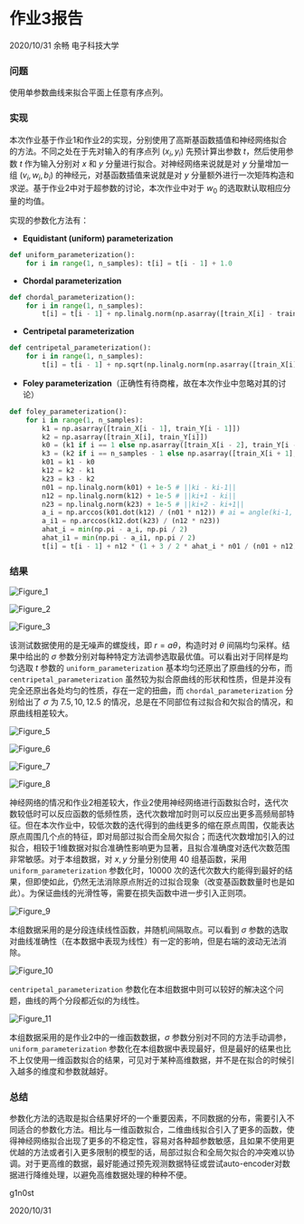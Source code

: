 # 作业3报告

2020/10/31 余畅 电子科技大学

### 问题

使用单参数曲线来拟合平面上任意有序点列。

### 实现

本次作业基于作业1和作业2的实现，分别使用了高斯基函数插值和神经网络拟合的方法。不同之处在于先对输入的有序点列 $(x_i, y_i)$ 先预计算出参数 $t$，然后使用参数 $t$ 作为输入分别对 $x$ 和 $y$ 分量进行拟合。对神经网络来说就是对 $y$ 分量增加一组 $(v_i, w_i, b_i)$ 的神经元，对基函数插值来说就是对 $y$ 分量额外进行一次矩阵构造和求逆。基于作业2中对于超参数的讨论，本次作业中对于 $w_0$ 的选取默认取相应分量的均值。

实现的参数化方法有：

+ **Equidistant (uniform) parameterization**

```Python
def uniform_parameterization():
    for i in range(1, n_samples): t[i] = t[i - 1] + 1.0
```

+ **Chordal parameterization**

```Python
def chordal_parameterization():
    for i in range(1, n_samples): 
        t[i] = t[i - 1] + np.linalg.norm(np.asarray([train_X[i] - train_X[i - 1], train_Y[i] - train_Y[i - 1]]))
```

+ **Centripetal parameterization**

```Python
def centripetal_parameterization():
    for i in range(1, n_samples): 
        t[i] = t[i - 1] + np.sqrt(np.linalg.norm(np.asarray([train_X[i] - train_X[i - 1], train_Y[i] - train_Y[i - 1]])))
```

+ **Foley parameterization**（正确性有待商榷，故在本次作业中忽略对其的讨论）

```Python
def foley_parameterization():
    for i in range(1, n_samples):
        k1 = np.asarray([train_X[i - 1], train_Y[i - 1]])
        k2 = np.asarray([train_X[i], train_Y[i]])
        k0 = (k1 if i == 1 else np.asarray([train_X[i - 2], train_Y[i - 2]]))
        k3 = (k2 if i == n_samples - 1 else np.asarray([train_X[i + 1], train_Y[i + 1]]))
        k01 = k1 - k0
        k12 = k2 - k1
        k23 = k3 - k2
        n01 = np.linalg.norm(k01) + 1e-5 # ||ki - ki-1||
        n12 = np.linalg.norm(k12) + 1e-5 # ||ki+1 - ki||
        n23 = np.linalg.norm(k23) + 1e-5 # ||ki+2 - ki+1||
        a_i = np.arccos(k01.dot(k12) / (n01 * n12)) # ai = angle(ki-1, ki, ki+1)
        a_i1 = np.arccos(k12.dot(k23) / (n12 * n23))
        ahat_i = min(np.pi - a_i, np.pi / 2)
        ahat_i1 = min(np.pi - a_i1, np.pi / 2)
        t[i] = t[i - 1] + n12 * (1 + 3 / 2 * ahat_i * n01 / (n01 + n12) + 3 / 2 * ahat_i1 * n12 / (n12 + n23))
```



### 结果

![Figure_1](Figure/Figure_1.png)

![Figure_2](Figure/Figure_2.png)

![Figure_3](Figure/Figure_3.png)

该测试数据使用的是无噪声的螺旋线，即 $r = a \theta$，构造时对 $\theta$ 间隔均匀采样。结果中给出的 $\sigma$ 参数分别对每种特定方法调参选取最优值。可以看出对于同样是均匀选取 $t$ 参数的 `uniform_parameterization` 基本均匀还原出了原曲线的分布，而 `centripetal_parameterization` 虽然较为拟合原曲线的形状和性质，但是并没有完全还原出各处均匀的性质，存在一定的扭曲，而 `chordal_parameterization` 分别给出了 $\sigma$ 为 $7.5,10,12.5$ 的情况，总是在不同部位有过拟合和欠拟合的情况，和原曲线相差较大。

![Figure_5](Figure/Figure_5.png)

![Figure_6](Figure/Figure_6.png)

![Figure_7](Figure/Figure_7.png)

![Figure_8](Figure/Figure_8.png)

神经网络的情况和作业2相差较大，作业2使用神经网络进行函数拟合时，迭代次数较低时可以反应函数的低频性质，迭代次数增加时则可以反应出更多高频局部特征。但在本次作业中，较低次数的迭代得到的曲线更多的缩在原点周围，仅能表达原点周围几个点的特征，即对局部过拟合而全局欠拟合；而迭代次数增加引入的过拟合，相较于1维数据对拟合准确性影响更为显著，且拟合准确度对迭代次数范围非常敏感。对于本组数据，对 $x, y$ 分量分别使用 $40$ 组基函数，采用`uniform_parameterization` 参数化时，$10000$ 次的迭代次数大约能得到最好的结果，但即使如此，仍然无法消除原点附近的过拟合现象（改变基函数数量时也是如此）。为保证曲线的光滑性等，需要在损失函数中进一步引入正则项。

![Figure_9](Figure/Figure_9.png)

本组数据采用的是分段连续线性函数，并随机间隔取点。可以看到 $\sigma$ 参数的选取对曲线准确性（在本数据中表现为线性）有一定的影响，但是右端的波动无法消除。

![Figure_10](Figure/Figure_10.png)

`centripetal_parameterization` 参数化在本组数据中则可以较好的解决这个问题，曲线的两个分段都近似的为线性。

![Figure_11](Figure/Figure_11.png)

本组数据采用的是作业2中的一维函数数据，$\sigma$ 参数分别对不同的方法手动调参，`uniform_parameterization` 参数化在本组数据中表现最好，但是最好的结果也比不上仅使用一维函数拟合的结果，可见对于某种高维数据，并不是在拟合的时候引入越多的维度和参数就越好。

### 总结

参数化方法的选取是拟合结果好坏的一个重要因素，不同数据的分布，需要引入不同适合的参数化方法。相比与一维函数拟合，二维曲线拟合引入了更多的函数，使得神经网络拟合出现了更多的不稳定性，容易对各种超参数敏感，且如果不使用更优越的方法或者引入更多限制的模型的话，局部过拟合和全局欠拟合的冲突难以协调。对于更高维的数据，最好能通过预先观测数据特征或尝试auto-encoder对数据进行降维处理，以避免高维数据处理的种种不便。

g1n0st

2020/10/31

